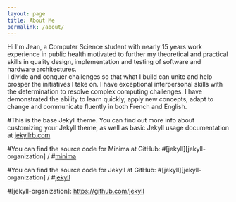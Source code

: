 ```yaml
---
layout: page
title: About Me
permalink: /about/
---
```


Hi I'm Jean, a Computer Science student with nearly 15 years work experience in 
public health motivated to further my theoretical and practical skills in quality 
design, implementation and testing of software and hardware architectures.  
I divide and conquer challenges so that what I build can unite and help prosper 
the initiatives I take on.  I have exceptional interpersonal skills with the 
determination to resolve complex computing challenges.  I have demonstrated the 
ability to learn quickly, apply new concepts, adapt to change and communicate 
fluently in both French and English.

#This is the base Jekyll theme. You can find out more info about customizing your Jekyll theme, as well as basic Jekyll usage documentation at [jekyllrb.com](https://jekyllrb.com/)

#You can find the source code for Minima at GitHub:
#[jekyll][jekyll-organization] /
#[minima](https://github.com/jekyll/minima)

#You can find the source code for Jekyll at GitHub:
#[jekyll][jekyll-organization] /
#[jekyll](https://github.com/jekyll/jekyll)


#[jekyll-organization]: https://github.com/jekyll
